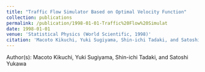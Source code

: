 ```yaml
---
title: "Traffic Flow Simulator Based on Optimal Velocity Function"
collection: publications
permalink: /publication/1998-01-01-Traffic%20Flow%20Simulat
date: 1998-01-01
venue: 'Statistical Physics (World Scientific, 1998)'
citation: 'Macoto Kikuchi, Yuki Sugiyama, Shin-ichi Tadaki, and Satoshi Yukawa, Traffic Flow Simulator Based on Optimal Velocity Function, Statistical Physics (World Scientific, 1998), (1998)'
---
```


Author(s): Macoto Kikuchi, Yuki Sugiyama, Shin-ichi Tadaki, and Satoshi Yukawa
